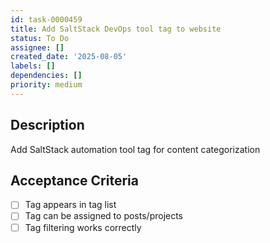 ```yaml
---
id: task-0000459
title: Add SaltStack DevOps tool tag to website
status: To Do
assignee: []
created_date: '2025-08-05'
labels: []
dependencies: []
priority: medium
---
```


## Description

Add SaltStack automation tool tag for content categorization

## Acceptance Criteria

- [ ] Tag appears in tag list
- [ ] Tag can be assigned to posts/projects
- [ ] Tag filtering works correctly
